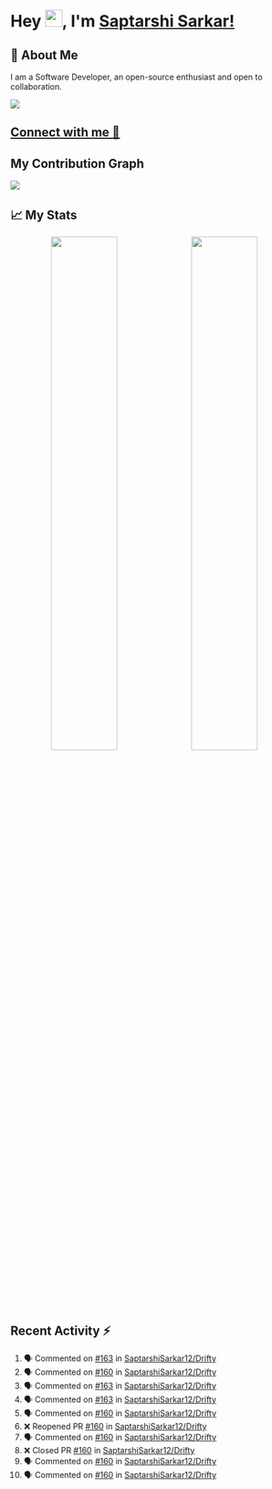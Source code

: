 # Hey <img src="https://github.com/TheDudeThatCode/TheDudeThatCode/blob/master/Assets/Hi.gif" width="30">, I'm [Saptarshi Sarkar!](https://bio.link/saptarshi) 

## 🚀 About Me
I am a Software Developer, an open-source enthusiast and open to collaboration.

![](https://visitor-badge.laobi.icu/badge?page_id=saptarshisarkar12.saptarshisarkar12)

## [Connect with me 💬](https://bio.link/saptarshi) 

## My Contribution Graph 
<img src="https://activity-graph.herokuapp.com/graph?username=SaptarshiSarkar12&bg_color=0f2d3d&color=1cadfb&line=1cadfb&point=1cadfb&area=true&hide_border=true">

## 📈 My Stats
<p align="center">	
  <img width="48%" src="https://github-readme-stats.vercel.app/api?username=saptarshisarkar12&show_icons=true&theme=tokyonight" />
  <img width="48%" src="https://github-readme-streak-stats.herokuapp.com/?user=saptarshisarkar12&theme=tokyonight" />
</p>

## Recent Activity :zap:
<!--START_SECTION:activity-->
1. 🗣 Commented on [#163](https://github.com/SaptarshiSarkar12/Drifty/issues/163) in [SaptarshiSarkar12/Drifty](https://github.com/SaptarshiSarkar12/Drifty)
2. 🗣 Commented on [#160](https://github.com/SaptarshiSarkar12/Drifty/issues/160) in [SaptarshiSarkar12/Drifty](https://github.com/SaptarshiSarkar12/Drifty)
3. 🗣 Commented on [#163](https://github.com/SaptarshiSarkar12/Drifty/issues/163) in [SaptarshiSarkar12/Drifty](https://github.com/SaptarshiSarkar12/Drifty)
4. 🗣 Commented on [#163](https://github.com/SaptarshiSarkar12/Drifty/issues/163) in [SaptarshiSarkar12/Drifty](https://github.com/SaptarshiSarkar12/Drifty)
5. 🗣 Commented on [#160](https://github.com/SaptarshiSarkar12/Drifty/issues/160) in [SaptarshiSarkar12/Drifty](https://github.com/SaptarshiSarkar12/Drifty)
6. ❌ Reopened PR [#160](https://github.com/SaptarshiSarkar12/Drifty/pull/160) in [SaptarshiSarkar12/Drifty](https://github.com/SaptarshiSarkar12/Drifty)
7. 🗣 Commented on [#160](https://github.com/SaptarshiSarkar12/Drifty/issues/160) in [SaptarshiSarkar12/Drifty](https://github.com/SaptarshiSarkar12/Drifty)
8. ❌ Closed PR [#160](https://github.com/SaptarshiSarkar12/Drifty/pull/160) in [SaptarshiSarkar12/Drifty](https://github.com/SaptarshiSarkar12/Drifty)
9. 🗣 Commented on [#160](https://github.com/SaptarshiSarkar12/Drifty/issues/160) in [SaptarshiSarkar12/Drifty](https://github.com/SaptarshiSarkar12/Drifty)
10. 🗣 Commented on [#160](https://github.com/SaptarshiSarkar12/Drifty/issues/160) in [SaptarshiSarkar12/Drifty](https://github.com/SaptarshiSarkar12/Drifty)
<!--END_SECTION:activity-->
